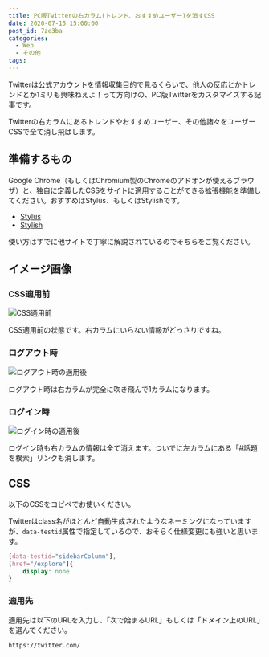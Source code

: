 ```yaml
---
title: PC版Twitterの右カラム(トレンド、おすすめユーザー)を消すCSS
date: 2020-07-15 15:00:00
post_id: 7ze3ba
categories:
  - Web
  - その他
tags:
---
```


Twitterは公式アカウントを情報収集目的で見るくらいで、他人の反応とかトレンドとか1ミリも興味ねえよ！って方向けの、PC版Twitterをカスタマイズする記事です。

Twitterの右カラムにあるトレンドやおすすめユーザー、その他諸々をユーザーCSSで全て消し飛ばします。


## 準備するもの

Google Chrome（もしくはChromium製のChromeのアドオンが使えるブラウザ）と、独自に定義したCSSをサイトに適用することができる拡張機能を準備してください。おすすめはStylus、もしくはStylishです。

- [Stylus](https://chrome.google.com/webstore/detail/stylus/clngdbkpkpeebahjckkjfobafhncgmne?hl=ja)
- [Stylish](https://chrome.google.com/webstore/detail/stylish-custom-themes-for/fjnbnpbmkenffdnngjfgmeleoegfcffe?hl=ja)

使い方はすでに他サイトで丁寧に解説されているのでそちらをご覧ください。


## イメージ画像

### CSS適用前

![CSS適用前](1.png)

CSS適用前の状態です。右カラムにいらない情報がどっさりですね。


### ログアウト時

![ログアウト時の適用後](2.png)

ログアウト時は右カラムが完全に吹き飛んで1カラムになります。


### ログイン時

![ログイン時の適用後](3.png)

ログイン時も右カラムの情報は全て消えます。ついでに左カラムにある「#話題を検索」リンクも消します。





## CSS

以下のCSSをコピペでお使いください。

Twitterはclass名がほとんど自動生成されたようなネーミングになっていますが、`data-testid`属性で指定しているので、おそらく仕様変更にも強いと思います。

```css
[data-testid="sidebarColumn"],
[href="/explore"]{
    display: none
}
```

### 適用先

適用先は以下のURLを入力し、「次で始まるURL」もしくは「ドメイン上のURL」を選んでください。

```plaintext
https://twitter.com/
```
